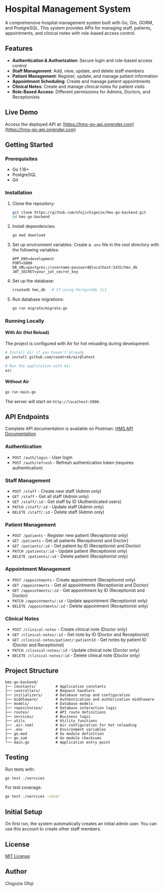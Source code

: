 # Hospital Management System

A comprehensive hospital management system built with Go, Gin, GORM, and PostgreSQL. This system provides APIs for managing staff, patients, appointments, and clinical notes with role-based access control.

## Features

- **Authentication & Authorization**: Secure login and role-based access control
- **Staff Management**: Add, view, update, and delete staff members
- **Patient Management**: Register, update, and manage patient information
- **Appointment Scheduling**: Create and manage patient appointments
- **Clinical Notes**: Create and manage clinical notes for patient visits
- **Role-Based Access**: Different permissions for Admins, Doctors, and Receptionists

## Live Demo

Access the deployed API at: [https://hms-go-api.onrender.com](https://hms-go-api.onrender.com)

## Getting Started

### Prerequisites

- Go 1.16+
- PostgreSQL
- Git

### Installation

1. Clone the repository:
   ```bash
   git clone https://github.com/ofojichigozie/hms-go-backend.git
   cd hms-go-backend
   ```

2. Install dependencies:
   ```bash
   go mod download
   ```

3. Set up environment variables:
   Create a `.env` file in the root directory with the following variables:
   ```
   APP_ENV=development
   PORT=5000
   DB_URL=postgres://username:password@localhost:5432/hms_db
   JWT_SECRET=your_jwt_secret_key
   ```

4. Set up the database:
   ```bash
   createdb hms_db   # If using PostgreSQL CLI
   ```

5. Run database migrations:
   ```bash
   go run migrate/migrate.go

### Running Locally

#### With Air (Hot Reload)

The project is configured with Air for hot reloading during development.

```bash
# Install Air if you haven't already
go install github.com/cosmtrek/air@latest

# Run the application with Air
air
```

#### Without Air

```bash
go run main.go
```

The server will start on `http://localhost:5000`.

## API Endpoints

Complete API documentation is available on Postman:
[HMS API Documentation](https://documenter.getpostman.com/view/29776182/2sB2j1hCkm)

### Authentication
- `POST /auth/login` - User login
- `POST /auth/refresh` - Refresh authentication token (requires authentication)

### Staff Management
- `POST /staff` - Create new staff (Admin only)
- `GET /staff` - Get all staff (Admin only)
- `GET /staff/:id` - Get staff by ID (Authenticated users)
- `PATCH /staff/:id` - Update staff (Admin only)
- `DELETE /staff/:id` - Delete staff (Admin only)

### Patient Management
- `POST /patients` - Register new patient (Receptionist only)
- `GET /patients` - Get all patients (Receptionist and Doctor)
- `GET /patients/:id` - Get patient by ID (Receptionist and Doctor)
- `PATCH /patients/:id` - Update patient (Receptionist only)
- `DELETE /patients/:id` - Delete patient (Receptionist only)

### Appointment Management
- `POST /appointments` - Create appointment (Receptionist only)
- `GET /appointments` - Get all appointments (Receptionist and Doctor)
- `GET /appointments/:id` - Get appointment by ID (Receptionist and Doctor)
- `PATCH /appointments/:id` - Update appointment (Receptionist only)
- `DELETE /appointments/:id` - Delete appointment (Receptionist only)

### Clinical Notes
- `POST /clinical-notes` - Create clinical note (Doctor only)
- `GET /clinical-notes/:id` - Get note by ID (Doctor and Receptionist)
- `GET /clinical-notes/patient/:patientId` - Get notes by patient ID (Doctor and Receptionist)
- `PATCH /clinical-notes/:id` - Update clinical note (Doctor only)
- `DELETE /clinical-notes/:id` - Delete clinical note (Doctor only)

## Project Structure

```
hms-go-backend/
├── constants/         # Application constants
├── controllers/       # Request handlers
├── initializers/      # Database setup and configuration
├── middleware/        # Authentication and authorization middleware
├── models/            # Database models
├── repositories/      # Database interaction logic
├── routes/            # API route definitions
├── services/          # Business logic
├── utils              # Utility functions
├── .air.toml          # Air configuration for hot reloading
├── .env               # Environment variables
├── go.mod             # Go module definition
├── go.sum             # Go module checksums
└── main.go            # Application entry point
```

## Testing

Run tests with:

```bash
go test ./services
```

For test coverage:

```bash
go test ./services -cover
```

## Initial Setup

On first run, the system automatically creates an initial admin user. You can use this account to create other staff members.

## License

[MIT License](LICENSE)

## Author

Chigozie Ofoji